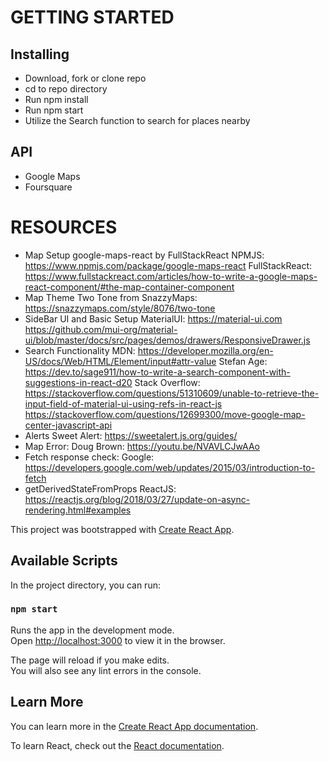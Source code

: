 # GETTING STARTED
## Installing
- Download, fork or clone repo
- cd to repo directory
- Run npm install
- Run npm start
- Utilize the Search function to search for places nearby

## API
- Google Maps
- Foursquare

# RESOURCES
- Map Setup
google-maps-react by FullStackReact
NPMJS: https://www.npmjs.com/package/google-maps-react
FullStackReact: https://www.fullstackreact.com/articles/how-to-write-a-google-maps-react-component/#the-map-container-component
- Map Theme
Two Tone from SnazzyMaps: https://snazzymaps.com/style/8076/two-tone
- SideBar UI and Basic Setup
MaterialUI: https://material-ui.com
https://github.com/mui-org/material-ui/blob/master/docs/src/pages/demos/drawers/ResponsiveDrawer.js
- Search Functionality
MDN: https://developer.mozilla.org/en-US/docs/Web/HTML/Element/input#attr-value
Stefan Age: https://dev.to/sage911/how-to-write-a-search-component-with-suggestions-in-react-d20
Stack Overflow: https://stackoverflow.com/questions/51310609/unable-to-retrieve-the-input-field-of-material-ui-using-refs-in-react-js
https://stackoverflow.com/questions/12699300/move-google-map-center-javascript-api
- Alerts
Sweet Alert: https://sweetalert.js.org/guides/
- Map Error:
Doug Brown: https://youtu.be/NVAVLCJwAAo
- Fetch response check:
Google: https://developers.google.com/web/updates/2015/03/introduction-to-fetch
- getDerivedStateFromProps
ReactJS: https://reactjs.org/blog/2018/03/27/update-on-async-rendering.html#examples


This project was bootstrapped with [Create React App](https://github.com/facebook/create-react-app).

## Available Scripts

In the project directory, you can run:

### `npm start`

Runs the app in the development mode.<br>
Open [http://localhost:3000](http://localhost:3000) to view it in the browser.

The page will reload if you make edits.<br>
You will also see any lint errors in the console.

## Learn More

You can learn more in the [Create React App documentation](https://facebook.github.io/create-react-app/docs/getting-started).

To learn React, check out the [React documentation](https://reactjs.org/).
